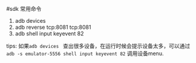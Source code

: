 #sdk 常用命令

1. adb devices
2. adb reverse tcp:8081 tcp:8081
3. adb shell input keyevent 82

tips: 如果`adb devices ` 查出很多设备，在运行时候会提示设备太多，可以通过 `adb -s emulator-5556 shell input keyevent 82` 调用设备menu. 